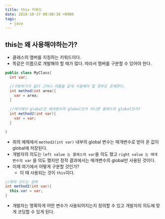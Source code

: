 ```yaml
---
title: this 키워드
date: 2018-10-17 00:00:10 +0900
tags:
  - java
---
```

## this는 왜 사용해야하는가?
- 클래스의 맴버를 지칭하는 키워드이다.
- 똑같은 이름으로 개발해야 할 때가 많다. 따라서 맴버를 구분할 수 있어야 한다.

```java
public class MyClass{
  int var;

  //구분하기가 쉽다 그러나 이름을 같게 사용해야 할 경우도 존재한다.
  int method(int area){
    var = area;
  }
  
  //여기에서 global은 매개변수의 global인가 아니면 클래스의 global인가?
  int method2(int var){
    var = var;
  }

}
```

- 위의 예제에서 `method2(int var)` 내부의 global 변수는 매개변수로 받아 온 값이 global에 저장된다.
- 개발자의 의도는 `left value 는 클래스의 var`을 의도 했고 `right value 는 매개변수의 var` 을 의도 했지만 정작 결과에서는 매개변수의 global만 사용된 것이다.
- 이제 여기에서 어떻게 구분할 것인가?
  - 이 때 사용되는 것이 `this`이다.

```java
//위의 코드는 생략
int method2(int var){
  this.var = var;
}
```

- 개발자는 명확하게 어떤 변수가 사용되어지는지 정의할 수 있고 개발자의 의도에 맞게 코딩할 수 있게 된다.

